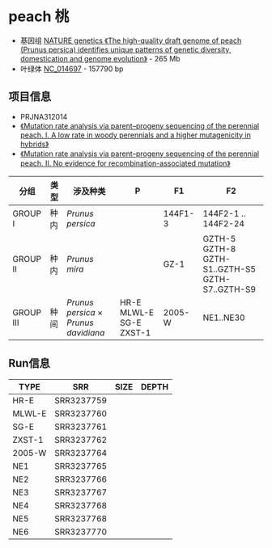# peach 桃
+ 基因组 [NATURE genetics 《The high-quality draft genome of peach (Prunus persica) identifies unique patterns of genetic diversity, domestication and genome evolution》](https://www.nature.com/articles/ng.2586) - 265 Mb
+ 叶绿体 [NC_014697](https://www.ncbi.nlm.nih.gov/nuccore/NC_014697.1) - 157790 bp


## 项目信息
+ PRJNA312014
+ [《Mutation rate analysis via parent–progeny sequencing of the perennial peach. I. A low rate in woody perennials and a higher mutagenicity in hybrids》](https://www.ncbi.nlm.nih.gov/pmc/articles/PMC5095371/)
+ [《Mutation rate analysis via parent–progeny sequencing of the perennial peach. II. No evidence for recombination-associated mutation》](https://www.ncbi.nlm.nih.gov/pmc/articles/PMC5095386/)

| 分组 | 类型 | 涉及种类 | P | F1 | F2 |
| --- | --- | --- | --- | --- | --- |
| GROUP I | 种内 | *Prunus persica* |  | 144F1-3 | 144F2-1 .. 144F2-24 |
| GROUP II | 种内 | *Prunus mira*    |  | GZ-1    | GZTH-5 GZTH-8 GZTH-S1..GZTH-S5 GZTH-S7..GZTH-S9 |
| GROUP III | 种间 | *Prunus persica* × *Prunus davidiana* | HR-E MLWL-E SG-E ZXST-1 | 2005-W | NE1..NE30|


## Run信息
| TYPE | SRR | SIZE | DEPTH |
| ---  | --- | ---  | ---   |
| HR-E | SRR3237759 | 
| MLWL-E | SRR3237760 |
| SG-E | SRR3237761 |
| ZXST-1 | SRR3237762 |
| 2005-W | SRR3237764 |
| NE1 | SRR3237765 |
| NE2 | SRR3237766 |
| NE3 | SRR3237767 |
| NE4 | SRR3237768 |
| NE5 | SRR3237768 |
| NE6 | SRR3237770 |
